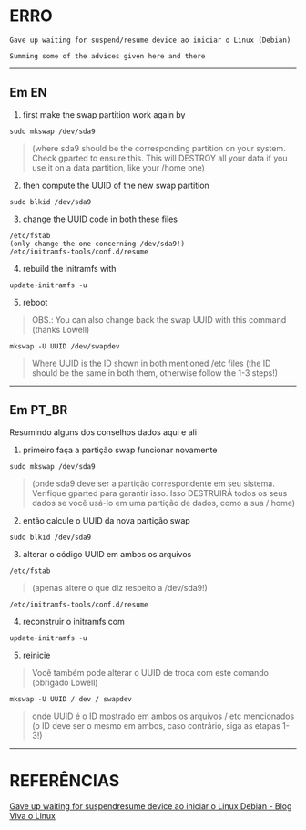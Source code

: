 # ERRO
```
Gave up waiting for suspend/resume device ao iniciar o Linux (Debian)

Summing some of the advices given here and there
```  

---

## Em EN

1. first make the swap partition work again by
```
sudo mkswap /dev/sda9
```  

> (where sda9 should be the corresponding partition on your system. Check gparted to ensure this. This will DESTROY all your data if you use it on a data partition, like your /home one)  

2. then compute the UUID of the new swap partition
```
sudo blkid /dev/sda9
```  

3. change the UUID code in both these files
```
/etc/fstab
(only change the one concerning /dev/sda9!)
/etc/initramfs-tools/conf.d/resume
```  

4. rebuild the initramfs with
```
update-initramfs -u
```  

5. reboot
> OBS.: You can also change back the swap UUID with this command (thanks Lowell)  
```
mkswap -U UUID /dev/swapdev
```  

> Where UUID is the ID shown in both mentioned /etc files (the ID should be the same in both them, otherwise follow the 1-3 steps!)  

---

## Em PT_BR

Resumindo alguns dos conselhos dados aqui e ali

1. primeiro faça a partição swap funcionar novamente
```
sudo mkswap /dev/sda9
```  

> (onde sda9 deve ser a partição correspondente em seu sistema. Verifique gparted para garantir isso. Isso DESTRUIRÁ todos os seus dados se você usá-lo em uma partição de dados, como a sua / home)  

2. então calcule o UUID da nova partição swap
```
sudo blkid /dev/sda9
```  

3. alterar o código UUID em ambos os arquivos
```
/etc/fstab
```  

> (apenas altere o que diz respeito a /dev/sda9!)  
```
/etc/initramfs-tools/conf.d/resume
```  

4. reconstruir o initramfs com
```
update-initramfs -u
```  

5. reinicie
> Você também pode alterar o UUID de troca com este comando (obrigado Lowell)  
```
mkswap -U UUID / dev / swapdev
```  
> onde UUID é o ID mostrado em ambos os arquivos / etc mencionados (o ID deve ser o mesmo em ambos, caso contrário, siga as etapas 1-3!)  

---

# REFERÊNCIAS
[Gave up waiting for suspendresume device ao iniciar o Linux Debian - Blog Viva o Linux](https://www.vivaolinux.com.br/topico/Iniciantes-no-Linux/Gave-up-waiting-for-suspendresume-device-ao-iniciar-o-Linux-Debian)  
